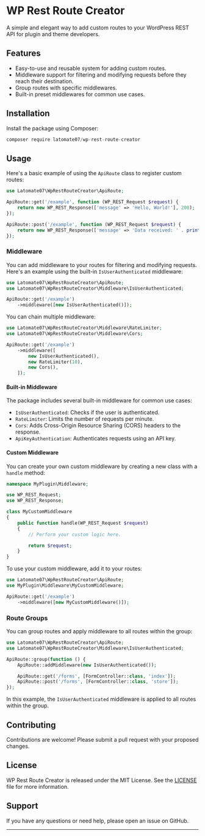 WP Rest Route Creator
=====================

A simple and elegant way to add custom routes to your WordPress REST API for plugin and theme developers.

Features
--------

* Easy-to-use and reusable system for adding custom routes.
* Middleware support for filtering and modifying requests before they reach their destination.
* Group routes with specific middlewares.
* Built-in preset middlewares for common use cases.

Installation
------------

Install the package using Composer:
```javascript
composer require latomate07/wp-rest-route-creator
```
Usage
-----

Here's a basic example of using the `ApiRoute` class to register custom routes:
```php
use Latomate07\WpRestRouteCreator\ApiRoute;

ApiRoute::get('/example', function (WP_REST_Request $request) {
    return new WP_REST_Response(['message' => 'Hello, World!'], 200);
});

ApiRoute::post('/example', function (WP_REST_Request $request) {
    return new WP_REST_Response(['message' => 'Data received: ' . print_r($request->get_params(), true)], 200);
});
```
### Middleware

You can add middleware to your routes for filtering and modifying requests. Here's an example using the built-in `IsUserAuthenticated` middleware:
```php
use Latomate07\WpRestRouteCreator\ApiRoute;
use Latomate07\WpRestRouteCreator\Middleware\IsUserAuthenticated;

ApiRoute::get('/example')
    ->middleware([new IsUserAuthenticated()]);
```
You can chain multiple middleware:
```php
use Latomate07\WpRestRouteCreator\Middleware\RateLimiter;
use Latomate07\WpRestRouteCreator\Middleware\Cors;

ApiRoute::get('/example')
    ->middleware([
        new IsUserAuthenticated(),
        new RateLimiter(10),
        new Cors(),
    ]);
```
#### Built-in Middleware

The package includes several built-in middleware for common use cases:

* `IsUserAuthenticated`: Checks if the user is authenticated.
* `RateLimiter`: Limits the number of requests per minute.
* `Cors`: Adds Cross-Origin Resource Sharing (CORS) headers to the response.
* `ApiKeyAuthentication`: Authenticates requests using an API key.

#### Custom Middleware

You can create your own custom middleware by creating a new class with a `handle` method:
```php
namespace MyPlugin\Middleware;

use WP_REST_Request;
use WP_REST_Response;

class MyCustomMiddleware
{
    public function handle(WP_REST_Request $request)
    {
        // Perform your custom logic here.

        return $request;
    }
}
```
To use your custom middleware, add it to your routes:
```php
use Latomate07\WpRestRouteCreator\ApiRoute;
use MyPlugin\Middleware\MyCustomMiddleware;

ApiRoute::get('/example')
    ->middleware([new MyCustomMiddleware()]);
```
### Route Groups

You can group routes and apply middleware to all routes within the group:
```php
use Latomate07\WpRestRouteCreator\ApiRoute;
use Latomate07\WpRestRouteCreator\Middleware\IsUserAuthenticated;

ApiRoute::group(function () {
    ApiRoute::addMiddleware(new IsUserAuthenticated());

    ApiRoute::get('/forms', [FormController::class, 'index']);
    ApiRoute::post('/forms', [FormController::class, 'store']);
});
```
In this example, the `IsUserAuthenticated` middleware is applied to all routes within the group.

Contributing
------------

Contributions are welcome! Please submit a pull request with your proposed changes.

License
-------

WP Rest Route Creator is released under the MIT License. See the [LICENSE](LICENSE) file for more information.

Support
-------

If you have any questions or need help, please open an issue on GitHub.

---
